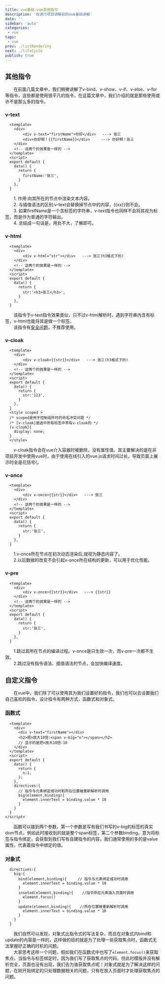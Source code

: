 ```yaml
---
title: vue基础-vue其他指令
description: '在进行项目讲解前的vue基础讲解'
date: ''
sidebar: 'auto'
categories: 
 - vue
tags: 
 - vue
prev: ./listRendering
next: ./lifeCycle
publish: true
---
```


## 其他指令
&nbsp;&nbsp;&nbsp;&nbsp;&nbsp;&nbsp;&nbsp;在前面几篇文章中，我们稍微讲解了v-bind、v-show、v-if、v-else、v-for等指令，这些都是使用很平凡的指令，在这篇文章中，我们介绍的就是那些使用或许不是那么多的指令。

###  v-text
```
  <template>
    <div>
        <div v-text="firstName">你好</div>   ---> 张三
        <div>你好啊！{{firstName}}</div>     ---> 你好啊！张三
    </div>
    <!-- 这两个的效果是一样的 -->
  </template>
  <script>
  export default {
    data() {
      return {
        firstName:'张三',
      }
    },
  }
```
&nbsp;&nbsp;&nbsp;&nbsp;&nbsp;&nbsp;&nbsp;1. 作用:向其所在的节点中渲染文本内容。  
&nbsp;&nbsp;&nbsp;&nbsp;&nbsp;&nbsp;&nbsp;2. 与插值语法的区别:v-text会替换掉节点中的内容，{{xx}}则不会。  
&nbsp;&nbsp;&nbsp;&nbsp;&nbsp;&nbsp;&nbsp;3. 如果firstName是一个含标签的字符串，v-text指令也同样不会将其视为标签，而是作为普通的字符输出。    
&nbsp;&nbsp;&nbsp;&nbsp;&nbsp;&nbsp;&nbsp;4. 总结成一句话是，用处不大，了解即可。  

### v-html
```
  <template>
    <div>
        <div v-html="str"></div>   ---> 张三(h3格式下的)
    </div>
    <!-- 这两个的效果是一样的 -->
  </template>
  <script>
  export default {
    data() {
      return {
        str:'<h3>张三</h3>',
      }
    },
  }
```
&nbsp;&nbsp;&nbsp;&nbsp;&nbsp;&nbsp;&nbsp;该指令于v-text指令效果类似，只不过v-html解析时，遇到字符串内含有标签，v-html也能将其是做一个标签。  
&nbsp;&nbsp;&nbsp;&nbsp;&nbsp;&nbsp;&nbsp;该指令有[安全问题](https://www.bilibili.com/video/BV1Zy4y1K7SH?p=41)，不推荐使用。  

### v-cloak
```
  <template>
    <div>
        <div v-cloak>{{str}}</div>   ---> 张三(h3格式下的)
    </div>
    <!-- 这两个的效果是一样的 -->
  </template>
  <script>
  export default {
    data() {
      return {
        str:'123',
      }
    },
  }
  <style scoped >   
  /* scoped是用于控制组件时的命名冲突问题 */
  /* [v-cloak]是选中所有标签中带有v-cloak的 */
  [v-cloak]{
    display: none;
  }
  </style>
```
&nbsp;&nbsp;&nbsp;&nbsp;&nbsp;&nbsp;&nbsp;v-cloak指令会在vue介入容器时被删除，没有属性值。其主要解决的是在非项目开发中使用vue时，由于使用在线引入的vue.js请求时间过长，导致页面上展示时全是花括号{。  

### v-once
```
  <template>
    <div>
        <div v-once>{{str}}</div>   ---> 张三
    </div>
    <!-- 这两个的效果是一样的 -->
  </template>
  <script>
  export default {
    data() {
      return {
        str:'张三',
      }
    },
  }
```
&nbsp;&nbsp;&nbsp;&nbsp;&nbsp;&nbsp;&nbsp;1.v-once所在节点在初次动态渲染后,就视为静态内容了。  
&nbsp;&nbsp;&nbsp;&nbsp;&nbsp;&nbsp;&nbsp;2.以后数据的改变不会引起v-once所在结构的更新，可以用于优化性能。

### v-pre
```
  <template>
    <div>
        <div v-once>{{str}}</div>   ---> {{str}}
    </div>
    <!-- 这两个的效果是一样的 -->
  </template>
  <script>
  export default {
    data() {
      return {
        str:'张三',
      }
    },
  }
```
&nbsp;&nbsp;&nbsp;&nbsp;&nbsp;&nbsp;&nbsp;1.跳过其所在节点的编译过程。v-once是只生效一次，而v-pre一次都不生效。    
&nbsp;&nbsp;&nbsp;&nbsp;&nbsp;&nbsp;&nbsp;2.跳过没有指令语法、插值语法的节点，会加快编译速度。  

## 自定义指令
&nbsp;&nbsp;&nbsp;&nbsp;&nbsp;&nbsp;&nbsp;在vue中，我们除了可以使用其为我们设置好的指令，我们也可以去设置我们自己喜欢的指令，设计指令有两种方式，函数式和对象式。  

### 函数式
```
  <template>
    <div>
      <div v-text="firstName"></div>
      <h2>把n放大10倍:<span v-big="n"></span></h2>
      // 显示的是把n放大10倍:10
    </div>
  </template>
  <script>
  export default {
    data() {
      return {
        n:1,
      };
    },
    directives:{
      // 指令与元素绑定成功时和所在位置被重新解析时调用
      big(element,binding){
        element.innerText = binding.value * 10
      }
    }
  }
</script>
```
&nbsp;&nbsp;&nbsp;&nbsp;&nbsp;&nbsp;&nbsp;函数可以接到两个参数，第一个参数是写有我们书写的v-big的标签的真实dom节点，例如此时接收到的就是整个span标签，第二个参数binding，意为将标签与指令绑定，会获取到我们写有自建指令的内容，我们通常使用的多的是value属性，代表着指令中绑定的值。

### 对象式
```
  directives:{
    big:{
      bind(element,binding){     // 指令与元素绑定成功时调用
        element.innerText = binding.value * 10
      }
      inseted(element,binding){    //指令所在元素插入页面时调用
        element.focus()
      }
      update(element,binding){    //所在位置被重新解析时调用
        element.innerText = binding.value * 10
      }
    }
  }
```
&nbsp;&nbsp;&nbsp;&nbsp;&nbsp;&nbsp;&nbsp;我们自然可以发现，对象式比指令式的写法复杂，而且在对象式内bind和update的内容是一样的，这样做的目的就是为了处理一些获取焦点时，函数式无法掌握好正确的时机的问题。    
&nbsp;&nbsp;&nbsp;&nbsp;&nbsp;&nbsp;&nbsp;大家思考这样一个问题，假如我们在函数式中也写了`element.focus()`来获取焦点，当指令与标签绑定时，因为我们写了获取焦点的代码，但此时模版并没有解析完全，页面也没有出现，我们去为谁获取焦点呢！对象式就是为了解决这样的问题，在刚开始绑定的只处理数据相关的问题，只有在放入页面时才处理获取焦点的问题。